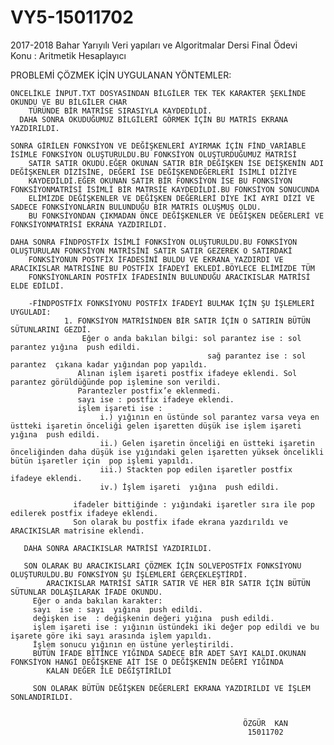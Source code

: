 # VY5-15011702
2017-2018 Bahar Yarıyılı  Veri yapıları ve Algoritmalar Dersi Final Ödevi  
Konu : Aritmetik Hesaplayıcı

PROBLEMİ ÇÖZMEK İÇİN UYGULANAN YÖNTEMLER:

    ÖNCELİKLE İNPUT.TXT DOSYASINDAN BİLGİLER TEK TEK KARAKTER ŞEKLİNDE OKUNDU VE BU BİLGİLER CHAR 
        TÜRÜNDE BİR MATRİSE SIRASIYLA KAYDEDİLDİ.
      DAHA SONRA OKUDUĞUMUZ BİLGİLERİ GÖRMEK İÇİN BU MATRİS EKRANA YAZDIRILDI.
    
    SONRA GİRİLEN FONKSİYON VE DEĞİŞKENLERİ AYIRMAK İÇİN FİND_VARİABLE İSİMLE FONKSİYON OLUŞTURULDU.BU FONKSİYON OLUŞTURDUĞUMUZ MATRİSİ
        SATIR SATIR OKUDU.EĞER OKUNAN SATIR BİR DEĞİŞKEN İSE DEİŞKENİN ADI DEĞİŞKENLER DİZİSİNE, DEĞERİ İSE DEĞİŞKENDEĞERLERİ İSİMLİ DİZİYE 
        KAYDEDİLDİ.EĞER OKUNAN SATIR BİR FONKSİYON İSE BU FONKSİYON FONKSİYONMATRİSİ İSİMLİ BİR MATRSİE KAYDEDİLDİ.BU FONKSİYON SONUCUNDA
        ELİMİZDE DEĞİŞKENLER VE DEĞİŞKEN DEĞERLERİ DİYE İKİ AYRI DİZİ VE SADECE FONKSİYONLARIN BULUNDUĞU BİR MATRİS OLUŞMUŞ OLDU.
        BU FONKSİYONDAN ÇIKMADAN ÖNCE DEĞİŞKENLER VE DEĞİŞKEN DEĞERLERİ VE FONKSİYONMATRİSİ EKRANA YAZDIRILDI.
        
    DAHA SONRA FİNDPOSTFİX İSİMLİ FONKSİYON OLUŞTURULDU.BU FONKSİYON OLUŞTURULAN FONKSİYON MATRİSİNİ SATIR SATIR GEZEREK O SATIRDAKİ 
        FONKSİYONUN POSTFİX İFADESİNİ BULDU VE EKRANA YAZDIRDI VE ARACIKISLAR MATRİSİNE BU POSTFİX İFADEYİ EKLEDİ.BÖYLECE ELİMİZDE TÜM 
        FONKSİYONLARIN POSTFİX İFADESİNİN BULUNDUĞU ARACIKISLAR MATRİSİ ELDE EDİLDİ.
        
        -FİNDPOSTFİX FONKSİYONU POSTFİX İFADEYİ BULMAK İÇİN ŞU İŞLEMLERİ UYGULADI:
                1. FONKSİYON MATRİSİNDEN BİR SATIR İÇİN O SATIRIN BÜTÜN SÜTUNLARINI GEZDİ.  
                    Eğer o anda bakılan bilgi: sol parantez ise : sol parantez yığına  push edildi.  
                                                sağ parantez ise : sol parantez  çıkana kadar yığından pop yapıldı. 
                   Alınan işlem işareti postfix ifadeye eklendi. Sol parantez görüldüğünde pop işlemine son verildi. 
                   Parantezler postfix’e eklenmedi.
                   sayı ise : postfix ifadeye eklendi.  
                   işlem işareti ise :  
                        i.) yığının en üstünde sol parantez varsa veya en üstteki işaretin önceliği gelen işaretten düşük ise işlem işareti yığına  push edildi.  
                        ii.) Gelen işaretin önceliği en üstteki işaretin önceliğinden daha düşük ise yığındaki gelen işaretten yüksek öncelikli bütün işaretler için  pop işlemi yapıldı.   
                        iii.) Stackten pop edilen işaretler postfix ifadeye eklendi.  
                        iv.) İşlem işareti  yığına  push edildi.  
                  
                  ifadeler bittiğinde : yığındaki işaretler sıra ile pop edilerek postfix ifadeye eklendi.
                  Son olarak bu postfix ifade ekrana yazdırıldı ve ARACIKISLAR matrisine eklendi.
                  
       DAHA SONRA ARACIKISLAR MATRİSİ YAZDIRILDI.
       
       SON OLARAK BU ARACIKISLARI ÇÖZMEK İÇİN SOLVEPOSTFİX FONKSİYONU OLUŞTURULDU.BU FONKSİYON ŞU İŞLEMLERİ GERÇEKLEŞTİRDİ.
            ARACIKISLAR MATRİSİ SATIR SATIR VE HER BİR SATIR İÇİN BÜTÜN SÜTUNLAR DOLAŞILARAK İFADE OKUNDU.  
         Eğer o anda bakılan karakter:  
         sayı  ise : sayı  yığına  push edildi. 
         değişken ise  : değişkenin değeri yığına  push edildi.
         işlem işareti ise : yığının üstündeki iki değer pop edildi ve bu işarete göre iki sayı arasında işlem yapıldı.
         İşlem sonucu yığının en üstüne yerleştirildi.
         BÜTÜN İFADE BİTİNCE YIĞINDA SADECE BİR ADET SAYI KALDI.OKUNAN FONKSİYON HANGİ DEĞİŞKENE AİT İSE O DEĞİŞKENİN DEĞERİ YIĞINDA 
            KALAN DEĞER İLE DEĞİŞTİRİLDİ
            
         SON OLARAK BÜTÜN DEĞİŞKEN DEĞERLERİ EKRANA YAZDIRILDI VE İŞLEM SONLANDIRILDI.
                 
  
                                                        ÖZGÜR  KAN
                                                         15011702
